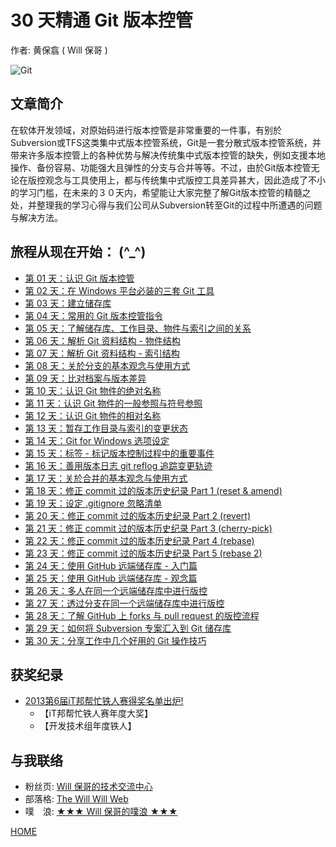 ﻿30 天精通 Git 版本控管
====================

作者: 黄保翕 ( Will 保哥 )

![Git](../figures/README/01.png)

文章简介
------------

在软体开发领域，对原始码进行版本控管是非常重要的一件事，有别於Subversion或TFS这类集中式版本控管系统，Git是一套分散式版本控管系统，并带来许多版本控管上的各种优势与解决传统集中式版本控管的缺失，例如支援本地操作、备份容易、功能强大且弹性的分支与合并等等。不过，由於Git版本控管无论在版控观念与工具使用上，都与传统集中式版控工具差异甚大，因此造成了不小的学习门槛，在未来的３０天内，希望能让大家完整了解Git版本控管的精髓之处，并整理我的学习心得与我们公司从Subversion转至Git的过程中所遭遇的问题与解决方法。

旅程从现在开始： (^_^)
--------------------------

* [第 01 天：认识 Git 版本控管](01.md)
* [第 02 天：在 Windows 平台必装的三套 Git 工具](02.md)
* [第 03 天：建立储存库](03.md)
* [第 04 天：常用的 Git 版本控管指令](04.md)
* [第 05 天：了解储存库、工作目录、物件与索引之间的关系](05.md)
* [第 06 天：解析 Git 资料结构 - 物件结构](06.md)
* [第 07 天：解析 Git 资料结构 - 索引结构](07.md)
* [第 08 天：关於分支的基本观念与使用方式](08.md)
* [第 09 天：比对档案与版本差异](09.md)
* [第 10 天：认识 Git 物件的绝对名称](10.md)
* [第 11 天：认识 Git 物件的一般参照与符号参照](11.md)
* [第 12 天：认识 Git 物件的相对名称](12.md)
* [第 13 天：暂存工作目录与索引的变更状态](13.md)
* [第 14 天：Git for Windows 选项设定](14.md)
* [第 15 天：标签 - 标记版本控制过程中的重要事件](15.md)
* [第 16 天：善用版本日志 git reflog 追踪变更轨迹](16.md)
* [第 17 天：关於合并的基本观念与使用方式](17.md)
* <a href="18.md">第 18 天：修正 commit 过的版本历史纪录 Part 1 (reset & amend)</a>
* [第 19 天：设定 .gitignore 忽略清单](19.md)
* <a href="20.md">第 20 天：修正 commit 过的版本历史纪录 Part 2 (revert)</a>
* <a href="21.md">第 21 天：修正 commit 过的版本历史纪录 Part 3 (cherry-pick)</a>
* <a href="22.md">第 22 天：修正 commit 过的版本历史纪录 Part 4 (rebase)</a>
* <a href="23.md">第 23 天：修正 commit 过的版本历史纪录 Part 5 (rebase 2)</a>
* [第 24 天：使用 GitHub 远端储存库 - 入门篇](24.md)
* [第 25 天：使用 GitHub 远端储存库 - 观念篇](25.md)
* [第 26 天：多人在同一个远端储存库中进行版控](26.md)
* [第 27 天：透过分支在同一个远端储存库中进行版控](27.md)
* [第 28 天：了解 GitHub 上 forks 与 pull request 的版控流程](28.md)
* [第 29 天：如何将 Subversion 专案汇入到 Git 储存库](29.md)
* [第 30 天：分享工作中几个好用的 Git 操作技巧](30.md)

获奖纪录
----------

* [2013第6届iT邦帮忙铁人赛得奖名单出炉!](http://ithelp.ithome.com.tw/articles/10142953)
	* 【iT邦帮忙铁人赛年度大奖】
	* 【开发技术组年度铁人】

与我联络
---------

* 粉丝页: [Will 保哥的技术交流中心](https://www.facebook.com/will.fans)
* 部落格: [The Will Will Web](http://blog.miniasp.com/)
* 噗　浪: [★★★ Will 保哥的噗浪 ★★★](http://www.plurk.com/willh/invite)

[HOME](../README.md)

